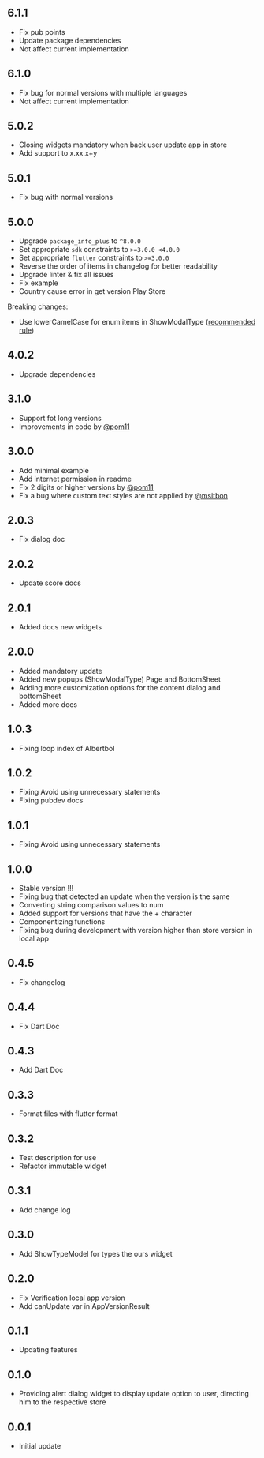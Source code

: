 ## 6.1.1
* Fix pub points
* Update package dependencies 
* Not affect current implementation

## 6.1.0
* Fix bug for normal versions with multiple languages
* Not affect current implementation

## 5.0.2
* Closing widgets mandatory when back user update app in store
* Add support to x.xx.x+y

## 5.0.1
* Fix bug with normal versions

## 5.0.0
* Upgrade `package_info_plus` to `^8.0.0`
* Set appropriate `sdk` constraints to `>=3.0.0 <4.0.0`
* Set appropriate `flutter` constraints to `>=3.0.0`
* Reverse the order of items in changelog for better readability
* Upgrade linter & fix all issues
* Fix example
* Country cause error in get version Play Store

Breaking changes:
* Use lowerCamelCase for enum items in ShowModalType ([recommended rule](https://dart.dev/tools/linter-rules/constant_identifier_names))

## 4.0.2
* Upgrade dependencies

## 3.1.0
* Support fot long versions
* Improvements in code by  [@pom11](https://github.com/pom11)

## 3.0.0
* Add minimal example
* Add internet permission in readme
* Fix 2 digits or higher versions by [@pom11](https://github.com/pom11)
* Fix a bug where custom text styles are not applied by [@msitbon](https://github.com/msitbon)

## 2.0.3
* Fix dialog doc

## 2.0.2
* Update score docs

## 2.0.1
* Added docs new widgets

## 2.0.0
* Added mandatory update
* Added new popups (ShowModalType) Page and BottomSheet
* Adding more customization options for the content dialog and bottomSheet
* Added more docs

## 1.0.3
* Fixing loop index of Albertbol 

## 1.0.2
* Fixing Avoid using unnecessary statements
* Fixing pubdev docs

## 1.0.1
* Fixing Avoid using unnecessary statements

## 1.0.0
* Stable version !!!
* Fixing bug that detected an update when the version is the same
* Converting string comparison values ​​to num
* Added support for versions that have the + character
* Componentizing functions
* Fixing bug during development with version higher than store version in local app

## 0.4.5
* Fix changelog

## 0.4.4
* Fix Dart Doc

## 0.4.3
* Add Dart Doc 

## 0.3.3
* Format files with flutter format

## 0.3.2
* Test description for use
* Refactor immutable widget

## 0.3.1
* Add change log

## 0.3.0
* Add ShowTypeModel for types the ours widget

## 0.2.0
* Fix Verification local app version
* Add canUpdate var in AppVersionResult

## 0.1.1
* Updating features

## 0.1.0
* Providing alert dialog widget to display update option to user, directing him to the respective store

## 0.0.1
* Initial update


